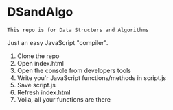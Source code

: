 # DSandAlgo

	This repo is for Data Structers and Algorithms

Just an easy JavaScript "compiler".

1. Clone the repo
2. Open index.html
3. Open the console from developers tools
4. Write you'r JavaScript functions/methods in script.js
5. Save script.js
6. Refresh index.html
7. Voila, all your functions are there